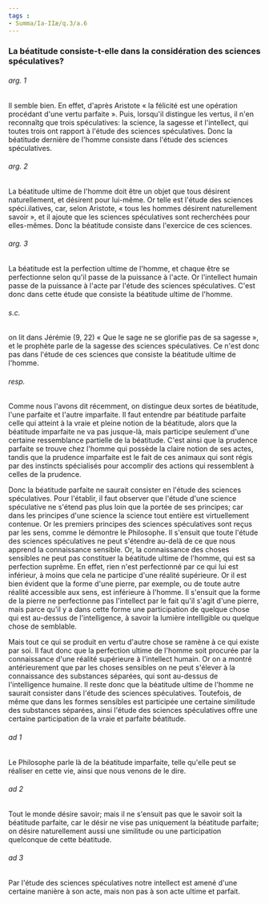 ```yaml
---
tags : 
- Summa/Ia-IIæ/q.3/a.6
---
```


### La béatitude consiste-t-elle dans la considération des sciences spéculatives?

###### arg. 1
Il semble bien. En effet, d'après Aristote « la félicité est une opération procédant d'une vertu parfaite ». Puis, lorsqu'il distingue les vertus, il n'en reconnaîtg que trois spéculatives: la science, la sagesse et l'intellect, qui toutes trois ont rapport à l'étude des sciences spéculatives. Donc la béatitude dernière de l'homme consiste dans l'étude des sciences spéculatives. 

###### arg. 2
La béatitude ultime de l'homme doit être un objet que tous désirent naturellement, et désirent pour lui-même. Or telle est l'étude des sciences spéci.ilatives, car, selon Aristote, « tous les hommes désirent naturellement savoir », et il ajoute que les sciences spéculatives sont recherchées pour elles-mêmes. Donc la béatitude consiste dans l'exercice de ces sciences. 

###### arg. 3
La béatitude est la perfection ultime de l'homme, et chaque être se perfectionne selon qu'il passe de la puissance à l'acte. Or l'intellect humain passe de la puissance à l'acte par l'étude des sciences spéculatives. C'est donc dans cette étude que consiste la béatitude ultime de l'homme. 

###### s.c.
on lit dans Jérémie (9, 22) « Que le sage ne se glorifie pas de sa sagesse », et le prophète parle de la sagesse des sciences spéculatives. Ce n'est donc pas dans l'étude de ces sciences que consiste la béatitude ultime de l'homme. 

###### resp.
Comme nous l'avons dit récemment, on distingue deux sortes de béatitude, l'une parfaite et l'autre imparfaite. Il faut entendre par béatitude parfaite celle qui atteint à la vraie et pleine notion de la béatitude, alors que la béatitude imparfaite ne va pas jusque-là, mais participe seulement d'une certaine ressemblance partielle de la béatitude. C'est ainsi que la prudence parfaite se trouve chez l'homme qui possède la claire notion de ses actes, tandis que la prudence imparfaite est le fait de ces animaux qui sont régis par des instincts spécialisés pour accomplir des actions qui ressemblent à celles de la prudence. 

Donc la béatitude parfaite ne saurait consister en l'étude des sciences spéculatives. Pour l'établir, il faut observer que l'étude d'une science spéculative ne s'étend pas plus loin que la portée de ses principes; car dans les principes d'une science la science tout entière est virtuellement contenue. Or les premiers principes des sciences spéculatives sont reçus par les sens, comme le démontre le Philosophe. Il s'ensuit que toute l'étude des sciences spéculatives ne peut s'étendre au-delà de ce que nous apprend la connaissance sensible. Or, la connaissance des choses sensibles ne peut pas constituer la béatitude ultime de l'homme, qui est sa perfection suprême. En effet, rien n'est perfectionné par ce qui lui est inférieur, à moins que cela ne participe d'une réalité supérieure. Or il est bien évident que la forme d'une pierre, par exemple, ou de toute autre réalité accessible aux sens, est inférieure à l'homme. Il s'ensuit que la forme de la pierre ne perfectionne pas l'intellect par le fait qu'il s'agit d'une pierre, mais parce qu'il y a dans cette forme une participation de quelque chose qui est au-dessus de l'intelligence, à savoir la lumière intelligible ou quelque chose de semblable. 

Mais tout ce qui se produit en vertu d'autre chose se ramène à ce qui existe par soi. Il faut donc que la perfection ultime de l'homme soit procurée par la connaissance d'une réalité supérieure à l'intellect humain. Or on a montré antérieurement que par les choses sensibles on ne peut s'élever à la connaissance des substances séparées, qui sont au-dessus de l'intelligence humaine. Il reste donc que la béatitude ultime de l'homme ne saurait consister dans l'étude des sciences spéculatives. Toutefois, de même que dans les formes sensibles est participée une certaine similitude des substances séparées, ainsi l'étude des sciences spéculatives offre une certaine participation de la vraie et parfaite béatitude. 

###### ad 1
Le Philosophe parle là de la béatitude imparfaite, telle qu'elle peut se réaliser en cette vie, ainsi que nous venons de le dire. 

###### ad 2
Tout le monde désire savoir; mais il ne s'ensuit pas que le savoir soit la béatitude parfaite, car le désir ne vise pas uniquement la béatitude parfaite; on désire naturellement aussi une similitude ou une participation quelconque de cette béatitude. 

###### ad 3
Par l'étude des sciences spéculatives notre intellect est amené d'une certaine manière à son acte, mais non pas à son acte ultime et parfait. 

